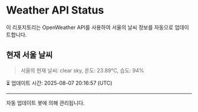 
# Weather API Status

이 리포지토리는 OpenWeather API를 사용하여 서울의 날씨 정보를 자동으로 업데이트합니다.

## 현재 서울 날씨
> 서울의 현재 날씨: clear sky, 온도: 23.89°C, 습도: 94%

⏳ 업데이트 시간: 2025-08-07 20:16:57 (UTC)

---
자동 업데이트 봇에 의해 관리됩니다.
